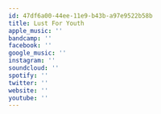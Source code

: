 ```yaml
---
id: 47df6a00-44ee-11e9-b43b-a97e9522b58b
title: Lust For Youth
apple_music: ''
bandcamp: ''
facebook: ''
google_music: ''
instagram: ''
soundcloud: ''
spotify: ''
twitter: ''
website: ''
youtube: ''
---
```

